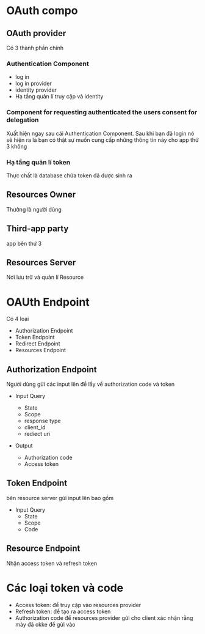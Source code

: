 # OAuth compo
## OAuth provider
Có 3 thành phần chính
### Authentication Component
- log in
- log in provider
- identity provider
- Hạ tầng quản lí truy cập và identity

### Component for requesting authenticated the users consent for delegation
Xuất hiện ngay sau cái Authentication Component. Sau khi bạn đã login nó sẽ hiện ra là bạn có thật sự muốn cung cấp những thông tin này
cho app thứ 3 không

### Hạ tầng quản lí token
Thực chất là database chứa token đã được sinh ra 

## Resources Owner
Thường là người dùng

## Third-app party
app bên thứ 3

## Resources Server
Nơi lưu trữ và quản lí Resource

# OAUth Endpoint
Có 4 loại
- Authorization Endpoint
- Token Endpoint
- Redirect Endpoint 
- Resources Endpoint 

## Authorization Endpoint
Người dùng gửi các input lên để lấy về authorization code và token
- Input Query 
  + State
  + Scope
  + response type 
  + client_id
  + rediect uri 
  
- Output 
  + Authorization code 
  + Access token 
  
## Token Endpoint
bên resource server gửi input lên bao gồm
- Input Query
  + State
  + Scope
  + Code

## Resource Endpoint
Nhận access token và refresh token 

# Các loại token và code
- Access token: để truy cập vào resources provider
- Refresh token: để tạo ra access token
- Authorization code để resources provider gửi cho client xác nhận rằng mày đã okke để gửi vào


  
  
  
  
  
  
  
  
  
